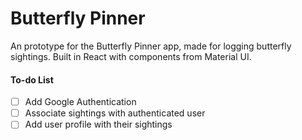 # Butterfly Pinner

An prototype for the Butterfly Pinner app, made for logging butterfly sightings. Built in React with components from Material UI.

#### To-do List
- [ ] Add Google Authentication
- [ ] Associate sightings with authenticated user
- [ ] Add user profile with their sightings